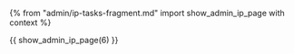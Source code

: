 {% from "admin/ip-tasks-fragment.md" import show_admin_ip_page with context %}

{{ show_admin_ip_page(6) }}


